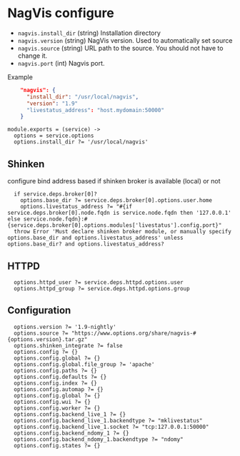 
# NagVis configure

*   `nagvis.install_dir` (string)
    Installation directory
*   `nagvis.version` (string)
    NagVis version. Used to automatically set source
*   `nagvis.source` (string)
    URL path to the source. You should not have to change it.
*   `nagvis.port` (int)
    Nagvis port.

Example

```json
    "nagvis": {
      "install_dir": "/usr/local/nagvis",
      "version": "1.9"
      "livestatus_address": "host.mydomain:50000"
    }
```

    module.exports = (service) ->
      options = service.options
      options.install_dir ?= '/usr/local/nagvis'

## Shinken
configure bind address based if shinken broker is available (local) or not

      if service.deps.broker[0]?
        options.base_dir ?= service.deps.broker[0].options.user.home
        options.livestatus_address ?= "#{if service.deps.broker[0].node.fqdn is service.node.fqdn then '127.0.0.1' else service.node.fqdn}:#{service.deps.broker[0].options.modules['livestatus'].config.port}"
      throw Error 'Must declare shinken broker module, or manually specify options.base_dir and options.livestatus_address' unless options.base_dir? and options.livestatus_address?

## HTTPD

      options.httpd_user ?= service.deps.httpd.options.user
      options.httpd_group ?= service.deps.httpd.options.group

## Configuration

      options.version ?= '1.9-nightly'
      options.source ?= "https://www.options.org/share/nagvis-#{options.version}.tar.gz"
      options.shinken_integrate ?= false
      options.config ?= {}
      options.config.global ?= {}
      options.config.global.file_group ?= 'apache'
      options.config.paths ?= {}
      options.config.defaults ?= {}
      options.config.index ?= {}
      options.config.automap ?= {}
      options.config.global ?= {}
      options.config.wui ?= {}
      options.config.worker ?= {}
      options.config.backend_live_1 ?= {}
      options.config.backend_live_1.backendtype ?= "mklivestatus"
      options.config.backend_live_1.socket ?= "tcp:127.0.0.1:50000"
      options.config.backend_ndomy_1 ?= {}
      options.config.backend_ndomy_1.backendtype ?= "ndomy"
      options.config.states ?= {}
